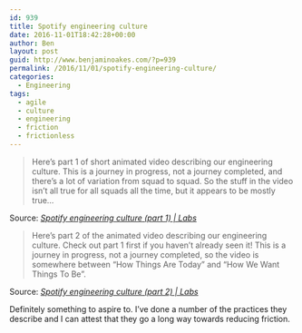 ```yaml
---
id: 939
title: Spotify engineering culture
date: 2016-11-01T18:42:28+00:00
author: Ben
layout: post
guid: http://www.benjaminoakes.com/?p=939
permalink: /2016/11/01/spotify-engineering-culture/
categories:
  - Engineering
tags:
  - agile
  - culture
  - engineering
  - friction
  - frictionless
---
```

> Here&#8217;s part 1 of short animated video describing our engineering culture. This is a journey in progress, not a journey completed, and there&#8217;s a lot of variation from squad to squad. So the stuff in the video isn&#8217;t all true for all squads all the time, but it appears to be mostly true…

Source: _[Spotify engineering culture (part 1) | Labs](http://labs.spotify.com/2014/03/27/spotify-engineering-culture-part-1/)_

> Here&#8217;s part 2 of the animated video describing our engineering culture. Check out part 1 first if you haven&#8217;t already seen it! This is a journey in progress, not a journey completed, so the video is somewhere between &#8220;How Things Are Today&#8221; and &#8220;How We Want Things To Be&#8221;.

Source: _[Spotify engineering culture (part 2) | Labs](http://labs.spotify.com/2014/09/20/spotify-engineering-culture-part-2/)_

Definitely something to aspire to. I&#8217;ve done a number of the practices they describe and I can attest that they go a long way towards reducing friction.